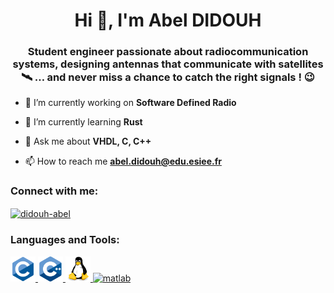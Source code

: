 <h1 align="center">Hi 👋, I'm Abel DIDOUH</h1>
<h3 align="center">Student engineer passionate about radiocommunication systems, designing antennas that communicate with satellites 🛰️ … and never miss a chance to catch the right signals ! 😉</h3>

- 🔭 I’m currently working on **Software Defined Radio**

- 🌱 I’m currently learning **Rust**

- 💬 Ask me about **VHDL, C, C++**

- 📫 How to reach me **abel.didouh@edu.esiee.fr**

<h3 align="left">Connect with me:</h3>
<p align="left">
<a href="https://linkedin.com/in/didouh-abel" target="blank"><img align="center" src="https://raw.githubusercontent.com/rahuldkjain/github-profile-readme-generator/master/src/images/icons/Social/linked-in-alt.svg" alt="didouh-abel" height="30" width="40" /></a>
</p>

<h3 align="left">Languages and Tools:</h3>
<p align="left"> <a href="https://www.cprogramming.com/" target="_blank" rel="noreferrer"> <img src="https://raw.githubusercontent.com/devicons/devicon/master/icons/c/c-original.svg" alt="c" width="40" height="40"/> </a> <a href="https://www.w3schools.com/cpp/" target="_blank" rel="noreferrer"> <img src="https://raw.githubusercontent.com/devicons/devicon/master/icons/cplusplus/cplusplus-original.svg" alt="cplusplus" width="40" height="40"/> </a> <a href="https://www.linux.org/" target="_blank" rel="noreferrer"> <img src="https://raw.githubusercontent.com/devicons/devicon/master/icons/linux/linux-original.svg" alt="linux" width="40" height="40"/> </a> <a href="https://www.mathworks.com/" target="_blank" rel="noreferrer"> <img src="https://upload.wikimedia.org/wikipedia/commons/2/21/Matlab_Logo.png" alt="matlab" width="40" height="40"/> </a> </p>

